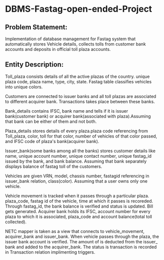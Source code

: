# DBMS-Fastag-open-ended-Project
## Problem Statement:
Implementation of database management for Fastag system that automatically stores Vehicle details, collects tolls from customer bank accounts and deposits in official toll plaza accounts.

## Entity Description:

Toll_plaza consists details of all the active plazas of the country. unique plaza code, plaza name, type, city, state. Fastag table classifies vehicles into unique colors.

Customers are connected to issuer banks and all toll plazas are associated to
different acquirer bank. Transactions takes place between these banks.

Bank_details contains IFSC, bank name and tells if it is issuer bank(customer bank) or
acquirer bank(associated with plaza).Assuming that bank can be either of them and
not both.

Plaza_details stores details of every plaza.plaza code referencing from Toll_plaza, color, toll for that color, number of vehicles of that color
passed, and IFSC code of plaza's bank(acquirer bank).

Issuer_bank(some banks among all the banks) stores customer details like name, unique account number, unique contact number, unique fastag_id issued by the bank, and bank balance. Assuming that bank separately displays balance of fastag toll of
the customers.

Vehicles are given VRN, model, chassis number, fastagid referencing in issuer_bank
relation, class(color). Assuming that a user owns only one vehicle.

Vehicle movement is tracked when it passes through a particular plaza. plaza_code, fastag id of the vehicle, time at which it passes is recoreded. Through fastag_id, the
bank balance is verified and status is updated. Bill gets generated. Acquirer bank holds its IFSC, account number for every plaza to which it is associated, plaza_code and account balance(total toll collected).

NETC mapper is taken as a view that connects to vehicle_movement, acquirer_bank
and issuer_bank. When vehicle passes through the plaza, the issuer bank account is verified. The
amount of is deducted from the issuer_ bank and added to the acquirer_bank. The
status is transaction is recorded in Transaction relation implimenting triggers.
